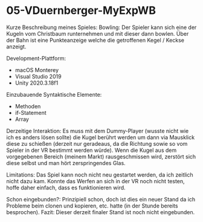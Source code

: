 # 05-VDuernberger-MyExpWB

Kurze Beschreibung meines Spieles:
Bowling: Der Spieler kann sich eine der Kugeln vom Christbaum runternehmen und mit dieser dann bowlen. Über der Bahn ist eine Punkteanzeige welche die getroffenen Kegel / Keckse anzeigt.

Development-Plattform: 
- macOS Monterey
- Visual Studio 2019
- Unity 2020.3.18f1

Einzubauende Syntaktische Elemente:
- Methoden
- if-Statement
- Array

Derzeitige Interaktion: Es muss mit dem Dummy-Player (wusste nicht wie ich es anders lösen sollte) die Kugel berührt werden um dann via Mausklick diese zu schießen (derzeit nur geradeaus, da die Richtung sowie so vom Spieler in der VR bestimmt werden würde). Wenn die Kugel aus dem vorgegebenen Bereich (meinem Markt) rausgeschmissen wird, zerstört sich diese selbst und man hört zerspringendes Glas. 

Limitations: Das Spiel kann noch nicht neu gestartet werden, da ich zeitlich nicht dazu kam. Konnte das Werfen an sich in der VR noch nicht testen, hoffe daher einfach, dass es funktionieren wird.

Schon eingebunden?:
Prinzipiell schon, doch ist dies ein neuer Stand da ich Probleme beim clonen und kopieren, etc. hatte (in der Stunde bereits besprochen). Fazit: Dieser derzeit finaler Stand ist noch nicht eingebunden. 
